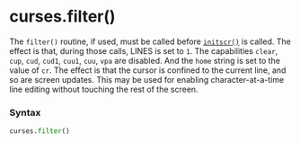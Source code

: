 # curses.filter()

The `filter()` routine, if used, must be called before [`initscr()`](/modules/curses/initscr.md) is called. The effect is that, during those calls, LINES is set to `1`. The capabilities `clear`, `cup`, `cud`, `cud1`, `cuu1`, `cuu`, `vpa` are disabled. And the `home` string is set to the value of `cr`. The effect is that the cursor is confined to the current line, and so are screen updates. This may be used for enabling character-at-a-time line editing without touching the rest of the screen.

### Syntax

```python
curses.filter()
```